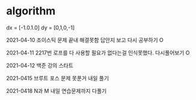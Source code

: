 # algorithm

dx = [-1.0.1.0]
dy = [0,1,0,-1]


2021-04-10
조이스틱 문제 끝내 해결못함
답안지 보고 다시 공부하기   O

2021-04-11
2217번 로프를 다 사용할 필요가 없다는걸 인식못했다. 다시풀어보기 O

2021-04-12
백준 강의 스타트

2021-0415 
브루트 포스 문제 못푼거 내일 풀기

2021-0418
N과 M 내일 연습문제까지 다풀기 
